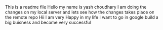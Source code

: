 This is a readme file
Hello my name is yash choudhary 
I am doing the changes on my local server and lets see how the changes takes place on the remote repo
Hii I am very Happy in my life I want to go in google build a big buisness and become very successful
